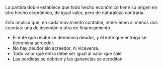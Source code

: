 La partida doble establece que todo hecho económico tiene su origen en otro hecho económico, de igual valor, pero de naturaleza contraria.

Esto implica que, en cada movimiento contable, intervienen al menos dos cuentas: una de inversión y otra de financiamiento.

- El ente que recibe se denomina deudor, y el ente que entrega se denomina acreedor.
- No hay deudor sin acreedor, ni viceversa.
- Todo valor que entra debe ser igual al valor que sale
- Las perdidas se debitan y las ganancias se acreditan.
